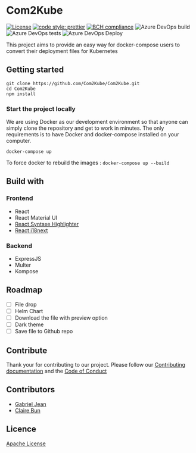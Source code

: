 # Com2Kube

[![License](https://img.shields.io/badge/License-Apache%202.0-blue.svg)](https://opensource.org/licenses/Apache-2.) [![code style: prettier](https://img.shields.io/badge/code_style-prettier-ff69b4.svg?style=flat-square)](https://github.com/prettier/prettier) [![BCH compliance](https://bettercodehub.com/edge/badge/CB-GJ/Com2Kube?branch=master)](https://bettercodehub.com/)
![Azure DevOps build](https://img.shields.io/azure-devops/build/com2kube/com2kube/5)
![Azure DevOps tests](https://img.shields.io/azure-devops/tests/com2kube/com2kube/5)
![Azure DevOps Deploy](https://img.shields.io/azure-devops/release/com2kube/334cc7b8-c59a-4422-a037-9972f9f8a55f/2/5)

This project aims to provide an easy way for docker-compose users to convert their deployment files for Kubernetes

## Getting started

```text
git clone https://github.com/Com2Kube/Com2Kube.git
cd Com2Kube
npm install
```

### Start the project locally

We are using Docker as our development environment so that anyone can simply clone the repository and get to work in minutes.
The only requirements is to have Docker and docker-compose installed on your computer.

```text
docker-compose up
```

To force docker to rebuild the images : `docker-compose up --build`

## Build with

### Frontend

- React
- React Material UI
- [React Syntaxe Highlighter](https://github.com/conorhastings/react-syntax-highlighter/tree/f7e4774b9cbc76fb42ee97e8861349aa1d50e532)
- [React i18next](https://github.com/i18next/react-i18next)

### Backend

- ExpressJS
- Multer
- Kompose

## Roadmap

- [ ] File drop
- [ ] Helm Chart
- [ ] Download the file with preview option
- [ ] Dark theme
- [ ] Save file to Github repo

## Contribute

Thank your for contributing to our project. Please follow our [Contributing documentation](CONTRIBUTING.md) and the [Code of Conduct](CODE-OF-CONDUCT.md)

## Contributors

- [Gabriel Jean](https://github.com/GabrielJean)
- [Claire Bun](https://github.com/cbun097)

## Licence

[Apache License](LICENCE.md)
